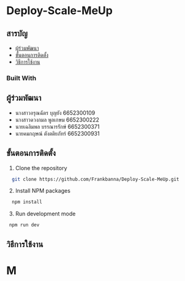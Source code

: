 # Deploy-Scale-MeUp



## สารบัญ
  - [ผู้ร่วมพัฒนา](#%E0%B8%9C%E0%B8%B9%E0%B9%89%E0%B8%A3%E0%B9%88%E0%B8%A7%E0%B8%A1%E0%B8%9E%E0%B8%B1%E0%B8%92%E0%B8%99%E0%B8%B2)
 - [ขั้นตอนการติดตั้ง](#%E0%B8%82%E0%B8%B1%E0%B9%89%E0%B8%99%E0%B8%95%E0%B8%AD%E0%B8%99%E0%B8%81%E0%B8%B2%E0%B8%A3%E0%B8%95%E0%B8%B4%E0%B8%94%E0%B8%95%E0%B8%B1%E0%B9%89%E0%B8%87) 
 - [วิธีการใช้งาน](#%E0%B8%A7%E0%B8%B4%E0%B8%98%E0%B8%B5%E0%B8%81%E0%B8%B2%E0%B8%A3%E0%B9%83%E0%B8%8A%E0%B9%89%E0%B8%87%E0%B8%B2%E0%B8%99)
 
### Built With

## ผู้ร่วมพัฒนา

 - นางสาวอรุณฉัตร  บุญยัง 6652300109
 - นางสาวดวงกมล   พูลเกษม 6652300222
 - นายเฉลิมพล     บรรณารรักษ์ 6652300371
 - นายคมกฤษณ์   ตังตติยภัทร์  6652300931
## ขั้นตอนการติดตั้ง 
1. Clone the repository
```bash
  git clone https://github.com/Frankbanna/Deploy-Scale-MeUp.git
```
2.  Install NPM packages
    
  ```bash
    npm install
```
3. Run development mode
    
  ```bash
   npm run dev 
```



## วิธีการใช้งาน


# M

